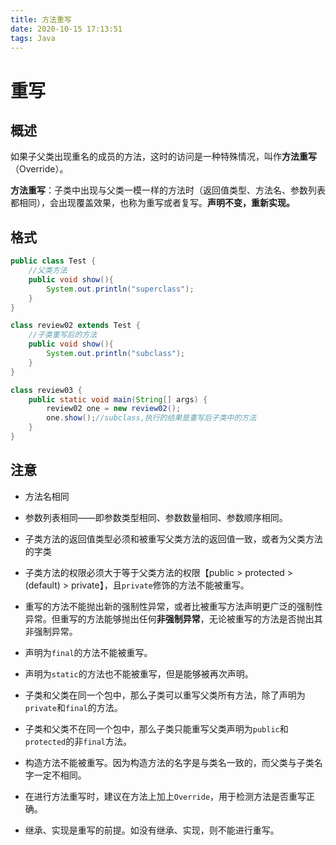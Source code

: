 ```yaml
---
title: 方法重写
date: 2020-10-15 17:13:51
tags: Java
---
```


# 重写

## 概述

如果子父类出现重名的成员的方法，这时的访问是一种特殊情况，叫作**方法重写**（Override）。

**方法重写**：子类中出现与父类一模一样的方法时（返回值类型、方法名、参数列表都相同），会出现覆盖效果，也称为重写或者复写。**声明不变，重新实现。**

## 格式

~~~java
public class Test {
    //父类方法
    public void show(){
        System.out.println("superclass");
    }
}

class review02 extends Test {
    //子类重写后的方法
    public void show(){
        System.out.println("subclass");
    }
}

class review03 {
    public static void main(String[] args) {
        review02 one = new review02();
        one.show();//subclass,执行的结果是重写后子类中的方法
    }
}
~~~

## 注意

+ 方法名相同

+ 参数列表相同——即参数类型相同、参数数量相同、参数顺序相同。

  

+ 子类方法的返回值类型必须和被重写父类方法的返回值一致，或者为父类方法的字类

+ 子类方法的权限必须大于等于父类方法的权限【public > protected > (default) > private】，且`private`修饰的方法不能被重写。

+ 重写的方法不能抛出新的强制性异常，或者比被重写方法声明更广泛的强制性异常。但重写的方法能够抛出任何**非强制异常**，无论被重写的方法是否抛出其非强制异常。



+ 声明为`final`的方法不能被重写。

+ 声明为`static`的方法也不能被重写，但是能够被再次声明。



+ 子类和父类在同一个包中，那么子类可以重写父类所有方法，除了声明为`private`和`final`的方法。

+ 子类和父类不在同一个包中，那么子类只能重写父类声明为`public`和`protected`的非`final`方法。



+ 构造方法不能被重写。因为构造方法的名字是与类名一致的，而父类与子类名字一定不相同。

+ 在进行方法重写时，建议在方法上加上`Override`，用于检测方法是否重写正确。

+ 继承、实现是重写的前提。如没有继承、实现，则不能进行重写。

